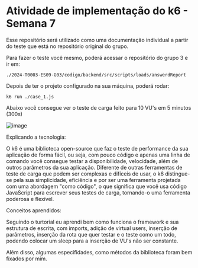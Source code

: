 # Atividade de implementação do k6 - Semana 7

Esse repositório será utilizado como uma documentação individual a partir do teste que está no repositório original do grupo.

Para fazer o teste você mesmo, poderá acessar o repositório do grupo 3 e ir em:

```
./2024-T0003-ES09-G03/codigo/backend/src/scripts/loads/answerdReport
```

Depois de ter o projeto configurado na sua máquina, poderá rodar: 

```
k6 run ./case_1.js
```

Abaixo você consegue ver o teste de carga feito para 10 VU's em 5 minutos (300s)

![image](https://github.com/yveslevi/k6-atv/assets/98428867/7217ebce-c5b0-4dc2-96e0-fc6ba40946c3)


Explicando a tecnologia:

O k6 é uma biblioteca open-source que faz o teste de performance da sua aplicação de forma fácil, ou seja, com pouco código e apenas uma linha de comando você consegue testar a disponibilidade, velocidade, além de outros parâmetros da sua aplicação. Diferente de outras ferramentas de teste de carga que podem ser complexas e difíceis de usar, o k6 distingue-se pela sua simplicidade, eficiência e por ser uma ferramenta projetada com uma abordagem "como código", o que significa que você usa código JavaScript para escrever seus testes de carga, tornando-o uma ferramenta poderosa e flexível.

Conceitos aprendidos:

Seguindo o turtorial eu aprendi bem como funciona o framework e sua estrutura de escrita, com imports, adição de virtual users, inserção de parâmetros, inserção da rota que quer testar e o teste como um todo, podendo colocar um sleep para a inserção de VU's não ser constante. 

Além disso, algumas especifidades, como métodos da biblioteca foram bem fixados por mim.

